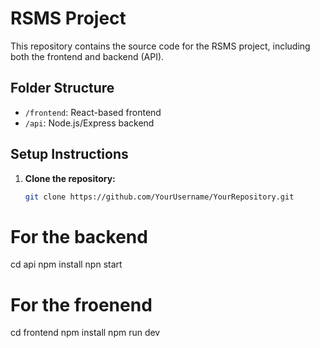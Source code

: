 # RSMS Project

This repository contains the source code for the RSMS project, including both the frontend and backend (API).

## Folder Structure

- `/frontend`: React-based frontend
- `/api`: Node.js/Express backend

## Setup Instructions

1. **Clone the repository:**
   ```bash
   git clone https://github.com/YourUsername/YourRepository.git

# For the backend
cd api
npm install
npn start

# For the froenend
cd frontend
npm install
npm run dev

